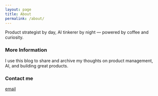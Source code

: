 ```yaml
---
layout: page
title: About
permalink: /about/
---
```


Product strategist by day, AI tinkerer by night — powered by coffee and curiosity.

### More Information

I use this blog to share and archive my thoughts on product management, AI, and building great products.

### Contact me

[email](mailto:srinivas.tennety@gmail.com)
